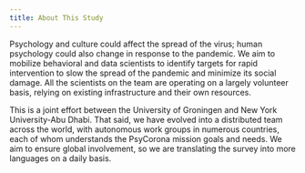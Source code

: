 ```yaml
---
title: About This Study
---
```


Psychology and culture could affect the spread of the virus; human psychology could also change in response to the pandemic. We aim to mobilize behavioral and data scientists to identify targets for rapid intervention to slow the spread of the pandemic and minimize its social damage. All the scientists on the team are operating on a largely volunteer basis, relying on existing infrastructure and their own resources.

This is a joint effort between the University of Groningen and New York University-Abu Dhabi. That said, we have evolved into a distributed team across the world, with autonomous work groups in numerous countries, each of whom understands the PsyCorona mission goals and needs. We aim to ensure global involvement, so we are translating the survey into more languages on a daily basis.
